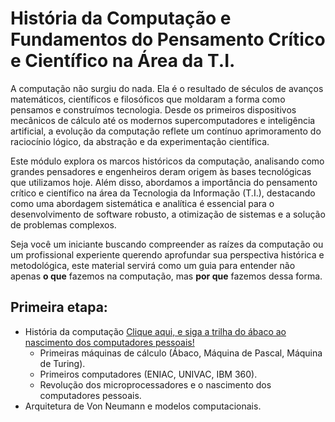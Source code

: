 # **História da Computação e Fundamentos do Pensamento Crítico e Científico na Área da T.I.**  

A computação não surgiu do nada. Ela é o resultado de séculos de avanços matemáticos, científicos e filosóficos que moldaram a forma como pensamos e construímos tecnologia. Desde os primeiros dispositivos mecânicos de cálculo até os modernos supercomputadores e inteligência artificial, a evolução da computação reflete um contínuo aprimoramento do raciocínio lógico, da abstração e da experimentação científica.  

Este módulo explora os marcos históricos da computação, analisando como grandes pensadores e engenheiros deram origem às bases tecnológicas que utilizamos hoje. Além disso, abordamos a importância do pensamento crítico e científico na área da Tecnologia da Informação (T.I.), destacando como uma abordagem sistemática e analítica é essencial para o desenvolvimento de software robusto, a otimização de sistemas e a solução de problemas complexos.  

Seja você um iniciante buscando compreender as raízes da computação ou um profissional experiente querendo aprofundar sua perspectiva histórica e metodológica, este material servirá como um guia para entender não apenas **o que** fazemos na computação, mas **por que** fazemos dessa forma.


## Primeira etapa: 

  - História da computação [Clique aqui, e siga a trilha do ábaco ao nascimento dos computadores pessoais!](./etapa_01/readme.md)
    - Primeiras máquinas de cálculo (Ábaco, Máquina de Pascal, Máquina de Turing).
    - Primeiros computadores (ENIAC, UNIVAC, IBM 360).
    - Revolução dos microprocessadores e o nascimento dos computadores pessoais.
  - Arquitetura de Von Neumann e modelos computacionais.